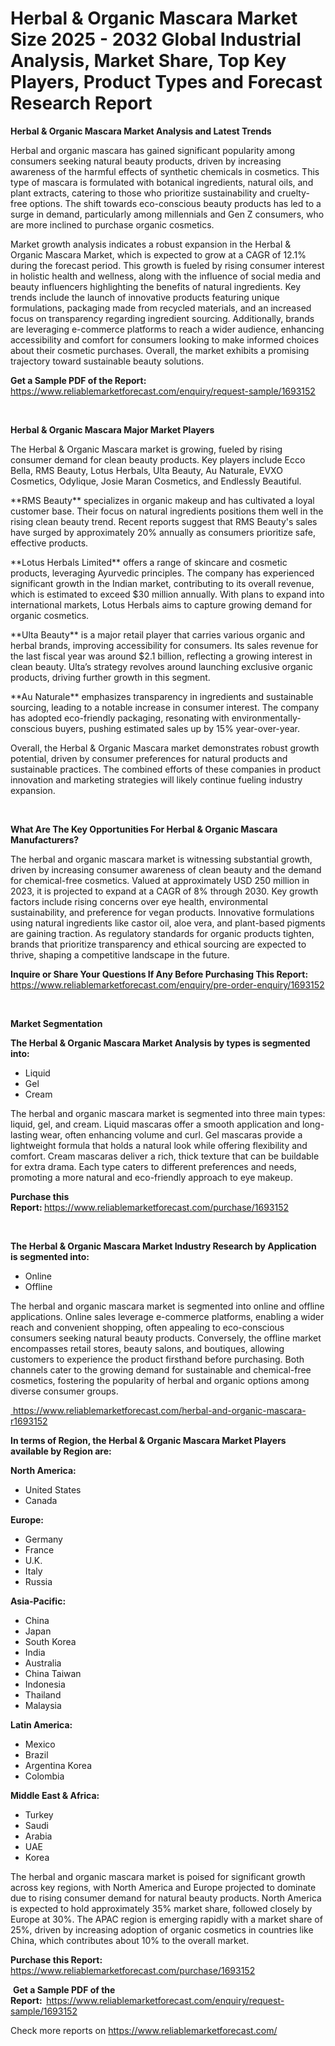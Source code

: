 <p><h1>Herbal & Organic Mascara Market Size 2025 - 2032 Global Industrial Analysis, Market Share, Top Key Players, Product Types and Forecast Research Report</h1></p><p><strong>Herbal & Organic Mascara Market Analysis and Latest Trends</strong></p>
<p><p>Herbal and organic mascara has gained significant popularity among consumers seeking natural beauty products, driven by increasing awareness of the harmful effects of synthetic chemicals in cosmetics. This type of mascara is formulated with botanical ingredients, natural oils, and plant extracts, catering to those who prioritize sustainability and cruelty-free options. The shift towards eco-conscious beauty products has led to a surge in demand, particularly among millennials and Gen Z consumers, who are more inclined to purchase organic cosmetics.</p><p>Market growth analysis indicates a robust expansion in the Herbal & Organic Mascara Market, which is expected to grow at a CAGR of 12.1% during the forecast period. This growth is fueled by rising consumer interest in holistic health and wellness, along with the influence of social media and beauty influencers highlighting the benefits of natural ingredients. Key trends include the launch of innovative products featuring unique formulations, packaging made from recycled materials, and an increased focus on transparency regarding ingredient sourcing. Additionally, brands are leveraging e-commerce platforms to reach a wider audience, enhancing accessibility and comfort for consumers looking to make informed choices about their cosmetic purchases. Overall, the market exhibits a promising trajectory toward sustainable beauty solutions.</p></p>
<p><strong>Get a Sample PDF of the Report:&nbsp;</strong> <a href="https://www.reliablemarketforecast.com/enquiry/request-sample/1693152?utm_campaign=3178&utm_medium=2&utm_source=Github&utm_content=ia&utm_term=27032025&utm_id=herbal-organic-mascara">https://www.reliablemarketforecast.com/enquiry/request-sample/1693152</a></p>
<p>&nbsp;</p>
<p><strong>Herbal & Organic Mascara Major Market Players</strong></p>
<p><p>The Herbal & Organic Mascara market is growing, fueled by rising consumer demand for clean beauty products. Key players include Ecco Bella, RMS Beauty, Lotus Herbals, Ulta Beauty, Au Naturale, EVXO Cosmetics, Odylique, Josie Maran Cosmetics, and Endlessly Beautiful.</p><p>**RMS Beauty** specializes in organic makeup and has cultivated a loyal customer base. Their focus on natural ingredients positions them well in the rising clean beauty trend. Recent reports suggest that RMS Beauty's sales have surged by approximately 20% annually as consumers prioritize safe, effective products.</p><p>**Lotus Herbals Limited** offers a range of skincare and cosmetic products, leveraging Ayurvedic principles. The company has experienced significant growth in the Indian market, contributing to its overall revenue, which is estimated to exceed $30 million annually. With plans to expand into international markets, Lotus Herbals aims to capture growing demand for organic cosmetics.</p><p>**Ulta Beauty** is a major retail player that carries various organic and herbal brands, improving accessibility for consumers. Its sales revenue for the last fiscal year was around $2.1 billion, reflecting a growing interest in clean beauty. Ulta’s strategy revolves around launching exclusive organic products, driving further growth in this segment.</p><p>**Au Naturale** emphasizes transparency in ingredients and sustainable sourcing, leading to a notable increase in consumer interest. The company has adopted eco-friendly packaging, resonating with environmentally-conscious buyers, pushing estimated sales up by 15% year-over-year.</p><p>Overall, the Herbal & Organic Mascara market demonstrates robust growth potential, driven by consumer preferences for natural products and sustainable practices. The combined efforts of these companies in product innovation and marketing strategies will likely continue fueling industry expansion.</p></p>
<p>&nbsp;</p>
<p><strong>What Are The Key Opportunities For Herbal & Organic Mascara Manufacturers?</strong></p>
<p><p>The herbal and organic mascara market is witnessing substantial growth, driven by increasing consumer awareness of clean beauty and the demand for chemical-free cosmetics. Valued at approximately USD 250 million in 2023, it is projected to expand at a CAGR of 8% through 2030. Key growth factors include rising concerns over eye health, environmental sustainability, and preference for vegan products. Innovative formulations using natural ingredients like castor oil, aloe vera, and plant-based pigments are gaining traction. As regulatory standards for organic products tighten, brands that prioritize transparency and ethical sourcing are expected to thrive, shaping a competitive landscape in the future.</p></p>
<p><strong>Inquire or Share Your Questions If Any Before Purchasing This Report:</strong> <a href="https://www.reliablemarketforecast.com/enquiry/pre-order-enquiry/1693152?utm_campaign=3178&utm_medium=2&utm_source=Github&utm_content=ia&utm_term=27032025&utm_id=herbal-organic-mascara">https://www.reliablemarketforecast.com/enquiry/pre-order-enquiry/1693152</a></p>
<p>&nbsp;</p>
<p><strong>Market Segmentation</strong></p>
<p><strong>The Herbal & Organic Mascara Market Analysis by types is segmented into:</strong></p>
<p><ul><li>Liquid</li><li>Gel</li><li>Cream</li></ul></p>
<p><p>The herbal and organic mascara market is segmented into three main types: liquid, gel, and cream. Liquid mascaras offer a smooth application and long-lasting wear, often enhancing volume and curl. Gel mascaras provide a lightweight formula that holds a natural look while offering flexibility and comfort. Cream mascaras deliver a rich, thick texture that can be buildable for extra drama. Each type caters to different preferences and needs, promoting a more natural and eco-friendly approach to eye makeup.</p></p>
<p><strong>Purchase this Report:&nbsp;</strong><a href="https://www.reliablemarketforecast.com/purchase/1693152?utm_campaign=3178&utm_medium=2&utm_source=Github&utm_content=ia&utm_term=27032025&utm_id=herbal-organic-mascara">https://www.reliablemarketforecast.com/purchase/1693152</a></p>
<p>&nbsp;</p>
<p><strong>The Herbal & Organic Mascara Market Industry Research by Application is segmented into:</strong></p>
<p><ul><li>Online</li><li>Offline</li></ul></p>
<p><p>The herbal and organic mascara market is segmented into online and offline applications. Online sales leverage e-commerce platforms, enabling a wider reach and convenient shopping, often appealing to eco-conscious consumers seeking natural beauty products. Conversely, the offline market encompasses retail stores, beauty salons, and boutiques, allowing customers to experience the product firsthand before purchasing. Both channels cater to the growing demand for sustainable and chemical-free cosmetics, fostering the popularity of herbal and organic options among diverse consumer groups.</p></p>
<p><a href="https://www.reliablemarketforecast.com/herbal-and-organic-mascara-r1693152?utm_campaign=3178&utm_medium=2&utm_source=Github&utm_content=ia&utm_term=27032025&utm_id=herbal-organic-mascara">&nbsp;https://www.reliablemarketforecast.com/herbal-and-organic-mascara-r1693152</a></p>
<p><strong>In terms of Region, the Herbal & Organic Mascara Market Players available by Region are:</strong></p>
<p>
    <p> <strong> North America: </strong>
        <ul>
            <li>United States</li>
            <li>Canada</li>
        </ul>
        </p> 
    <p> <strong> Europe: </strong>
        <ul>
            <li>Germany</li>
            <li>France</li>
            <li>U.K.</li>
            <li>Italy</li>
            <li>Russia</li>
        </ul>
        </p> 
    <p> <strong> Asia-Pacific: </strong>
        <ul>
            <li>China</li>
            <li>Japan</li>
            <li>South Korea</li>
            <li>India</li>
            <li>Australia</li>
            <li>China Taiwan</li>
            <li>Indonesia</li>
            <li>Thailand</li>
            <li>Malaysia</li>
        </ul>
        </p> 
    <p> <strong> Latin America: </strong>
        <ul>
            <li>Mexico</li>
            <li>Brazil</li>
            <li>Argentina Korea</li>
            <li>Colombia</li>
        </ul>
        </p> 
    <p> <strong> Middle East & Africa: </strong>
        <ul>
            <li>Turkey</li>
            <li>Saudi</li>
            <li>Arabia</li>
            <li>UAE</li>
            <li>Korea</li>
        </ul>
    </p>
    </p>
<p><p>The herbal and organic mascara market is poised for significant growth across key regions, with North America and Europe projected to dominate due to rising consumer demand for natural beauty products. North America is expected to hold approximately 35% market share, followed closely by Europe at 30%. The APAC region is emerging rapidly with a market share of 25%, driven by increasing adoption of organic cosmetics in countries like China, which contributes about 10% to the overall market.</p></p>
<p><strong>Purchase this Report: </strong><a href="https://www.reliablemarketforecast.com/purchase/1693152?utm_campaign=3178&utm_medium=2&utm_source=Github&utm_content=ia&utm_term=27032025&utm_id=herbal-organic-mascara">https://www.reliablemarketforecast.com/purchase/1693152</a></p>
<p>&nbsp;<strong>Get a Sample PDF of the Report:&nbsp;&nbsp;</strong><a href="https://www.reliablemarketforecast.com/enquiry/request-sample/1693152?utm_campaign=3178&utm_medium=2&utm_source=Github&utm_content=ia&utm_term=27032025&utm_id=herbal-organic-mascara">https://www.reliablemarketforecast.com/enquiry/request-sample/1693152</a></p>
<p><strong></strong></p>
<p>Check more reports on <a href="https://www.reliablemarketforecast.com/?utm_campaign=3178&utm_medium=2&utm_source=Github&utm_content=ia&utm_term=27032025&utm_id=herbal-organic-mascara">https://www.reliablemarketforecast.com/</a></p>